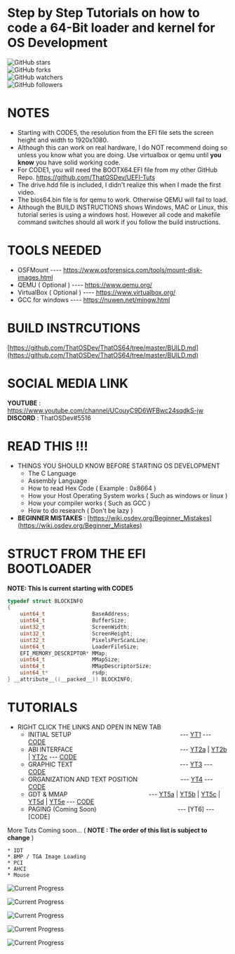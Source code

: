 # Step by Step Tutorials on how to code a 64-Bit loader and kernel for OS Development

![GitHub stars](https://img.shields.io/github/stars/ThatOSDev/ThatOS64?style=social)  
![GitHub forks](https://img.shields.io/github/forks/ThatOSDev/ThatOS64?style=social)  
![GitHub watchers](https://img.shields.io/github/watchers/ThatOSDev/ThatOS64?style=social)  
![GitHub followers](https://img.shields.io/github/followers/ThatOSDev?style=social)  

# NOTES  
- Starting with CODE5, the resolution from the EFI file sets the screen height and width to 1920x1080.
- Although this can work on real hardware, I do NOT recommend doing so unless you know what you are doing. Use virtualbox or qemu until **you know** you have solid working code.
- For CODE1, you will need the BOOTX64.EFI file from my other GitHub Repo. https://github.com/ThatOSDev/UEFI-Tuts  
- The drive.hdd file is included, I didn't realize this when I made the first video.  
- The bios64.bin file is for qemu to work. Otherwise QEMU will fail to load.  
- Although the BUILD INSTRUCTIONS shows Windows, MAC or Linux, this tutorial series is using a windows host. However all code and makefile command switches should all work if you follow the build instructions.  

# TOOLS NEEDED  
- OSFMount ---- https://www.osforensics.com/tools/mount-disk-images.html  
- QEMU ( Optional ) ---- https://www.qemu.org/  
- VirtualBox ( Optional ) ---- https://www.virtualbox.org/  
- GCC for windows ---- https://nuwen.net/mingw.html  

# BUILD INSTRCUTIONS  
[https://github.com/ThatOSDev/ThatOS64/tree/master/BUILD.md](https://github.com/ThatOSDev/ThatOS64/tree/master/BUILD.md)  

# SOCIAL MEDIA LINK
**YOUTUBE** : https://www.youtube.com/channel/UCouyC9D6WFBwc24sqdkS-jw  
**DISCORD** : ThatOSDev#5516  

# READ THIS !!!
- THINGS YOU SHOULD KNOW BEFORE STARTING OS DEVELOPMENT  
    - The C Language  
    - Assembly Language  
    - How to read Hex Code ( Example : 0x8664 )  
    - How your Host Operating System works ( Such as windows or linux )  
    - How your compiler works ( Such as GCC )  
    - How to do research ( Don't be lazy )  
- **BEGINNER MISTAKES** : [https://wiki.osdev.org/Beginner_Mistakes](https://wiki.osdev.org/Beginner_Mistakes)  


# STRUCT FROM THE EFI BOOTLOADER
**NOTE: This is current starting with CODE5**  
```c
typedef struct BLOCKINFO
{
    uint64_t               BaseAddress;
    uint64_t               BufferSize;
    uint32_t               ScreenWidth;
    uint32_t               ScreenHeight;
    uint32_t               PixelsPerScanLine;
    uint64_t               LoaderFileSize;
    EFI_MEMORY_DESCRIPTOR* MMap;
    uint64_t               MMapSize;
    uint64_t               MMapDescriptorSize;
    uint64_t*              rsdp;
} __attribute__((__packed__)) BLOCKINFO;
```
  
# TUTORIALS
- RIGHT CLICK THE LINKS AND OPEN IN NEW TAB  
	- INITIAL SETUP &nbsp;&nbsp; &nbsp; &nbsp; &nbsp; &nbsp; &nbsp; &nbsp; &nbsp; &nbsp; &nbsp; &nbsp; &nbsp; &nbsp; &nbsp; &nbsp;&nbsp; &nbsp; &nbsp; &nbsp; &nbsp; &nbsp; &nbsp; &nbsp; &nbsp; &nbsp; &nbsp; &nbsp; &nbsp; &nbsp; &nbsp; &nbsp; --- [YT1](https://www.youtube.com/watch?v=WCFEEboRHNg)  ---  [CODE](https://github.com/ThatOSDev/ThatOS64/tree/master/src/code1)  
	- ABI INTERFACE &nbsp; &nbsp; &nbsp; &nbsp; &nbsp; &nbsp; &nbsp; &nbsp; &nbsp; &nbsp; &nbsp;&nbsp; &nbsp; &nbsp; &nbsp; &nbsp; &nbsp; &nbsp; &nbsp; &nbsp; &nbsp; &nbsp; &nbsp; &nbsp; &nbsp; &nbsp; &nbsp; &nbsp; &nbsp; &nbsp; &nbsp; --- [YT2a](https://www.youtube.com/watch?v=T7iXp1UwaiA) | [YT2b](https://www.youtube.com/watch?v=zkCHrM-B0Ig) | [YT2c](https://www.youtube.com/watch?v=eUOr01eVGVM) ---  [CODE](https://github.com/ThatOSDev/ThatOS64/tree/master/src/code2)  
	- GRAPHIC TEXT &nbsp;&nbsp; &nbsp; &nbsp; &nbsp;&nbsp; &nbsp; &nbsp; &nbsp; &nbsp; &nbsp; &nbsp;&nbsp; &nbsp; &nbsp; &nbsp; &nbsp; &nbsp; &nbsp; &nbsp; &nbsp; &nbsp; &nbsp; &nbsp; &nbsp; &nbsp; &nbsp; &nbsp; &nbsp; &nbsp; &nbsp; &nbsp; --- [YT3](https://www.youtube.com/watch?v=9d7TWvGsbts) ---  [CODE](https://github.com/ThatOSDev/ThatOS64/tree/master/src/code3)   
	- ORGANIZATION AND TEXT POSITION &nbsp; &nbsp; &nbsp; &nbsp; &nbsp; &nbsp; &nbsp; &nbsp; &nbsp; &nbsp; &nbsp; &nbsp; --- [YT4](https://www.youtube.com/watch?v=wa75ifmBmro) ---  [CODE](https://github.com/ThatOSDev/ThatOS64/tree/master/src/code4)  
	- GDT & MMAP &nbsp; &nbsp; &nbsp; &nbsp; &nbsp; &nbsp; &nbsp; &nbsp; &nbsp; &nbsp; &nbsp; &nbsp; &nbsp; &nbsp; &nbsp; &nbsp; &nbsp; &nbsp; &nbsp; &nbsp; &nbsp; &nbsp; &nbsp; --- [YT5a](https://www.youtube.com/watch?v=o6Z67fHswd4) | [YT5b](https://www.youtube.com/watch?v=gsH_UHQ0DyI) | [YT5c](https://www.youtube.com/watch?v=k9dp54Mh0Ew) | [YT5d](https://www.youtube.com/watch?v=QDg10w5EvJk) | [YT5e](https://www.youtube.com/watch?v=GfD7AHW4xe4) ---  [CODE](https://github.com/ThatOSDev/ThatOS64/tree/master/src/code5)  
	- PAGING (Coming Soon) &nbsp; &nbsp; &nbsp; &nbsp; &nbsp; &nbsp; &nbsp; &nbsp; &nbsp; &nbsp; &nbsp; &nbsp; &nbsp; &nbsp; &nbsp; &nbsp; &nbsp; &nbsp; &nbsp; &nbsp; &nbsp; &nbsp; &nbsp; --- [YT6] ---  [CODE]  


More Tuts Coming soon... ( **NOTE : The order of this list is subject to change** )  

	* IDT
	* BMP / TGA Image Loading 
	* PCI  
	* AHCI  
	* Mouse  


![Current Progress](progress1.png)  

![Current Progress](progress2.png)  

![Current Progress](progress3.png)  

![Current Progress](progress4.png)  

![Current Progress](progress5.png)  
 
